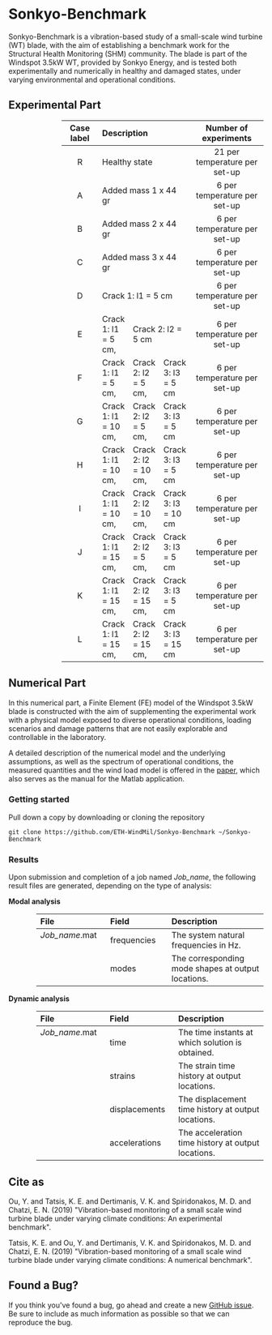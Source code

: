 # Sonkyo-Benchmark

Sonkyo-Benchmark is a vibration-based study of a small-scale wind turbine (WT) blade, with the aim of establishing a benchmark
work for the Structural Health Monitoring (SHM) community. The blade is part of the Windspot 3.5kW WT, provided by Sonkyo Energy, and is tested both experimentally and numerically in healthy and damaged states, under varying environmental and operational conditions.

## Experimental Part

<div style="margin-left:105px">
<table>
  <thead>
      <tr>
        <th align="center", width="120"> Case label </th>
        <th colspan=3, align="left", width="550"> Description </th>
        <th align="center", width="250"> Number of experiments </th>
      </tr>
  </thead>
  <body>
      <tr>
          <td align="center"> R </td>
          <td colspan=3> Healthy state </td>
          <td align="center"> 21 per temperature per set-up </td>
      </tr>
      <tr>
          <td align="center"> A </td>
          <td colspan=3> Added mass 1 x 44 gr </td>
          <td align="center"> 6 per temperature per set-up </td>
      </tr>
      <tr>
          <td align="center"> B </td>
          <td colspan=3> Added mass 2 x 44 gr </td>
          <td align="center"> 6 per temperature per set-up </td>
      </tr>
      <tr>
          <td align="center"> C </td>
          <td colspan=3> Added mass 3 x 44 gr </td>
          <td align="center"> 6 per temperature per set-up </td>
      </tr>
      <tr>
          <td align="center"> D </td>
          <td colspan=3> Crack 1: l1 = 5 cm </td>
          <td align="center"> 6 per temperature per set-up </td>
      </tr>
      <tr>
          <td align="center"> E </td>
          <td> Crack 1: l1 = 5 cm, </td> 
          <td colspan=2> Crack 2: l2 = 5 cm </td>
          <td align="center"> 6 per temperature per set-up </td>
      </tr>
      <tr>
          <td align="center"> F </td>
          <td> Crack 1: l1 = 5 cm, </td>
          <td> Crack 2: l2 = 5 cm, </td>
          <td> Crack 3: l3 = 5 cm </td>
          <td align="center"> 6 per temperature per set-up </td>
      </tr>
      <tr>
          <td align="center"> G </td>
          <td> Crack 1: l1 = 10 cm, </td>
          <td> Crack 2: l2 = 5 cm, </td>
          <td> Crack 3: l3 = 5 cm </td>
          <td align="center"> 6 per temperature per set-up </td>
      </tr>
      <tr>
          <td align="center"> H </td>
          <td> Crack 1: l1 = 10 cm, </td>
          <td> Crack 2: l2 = 10 cm, </td>
          <td> Crack 3: l3 = 5 cm </td>
          <td align="center"> 6 per temperature per set-up </td>
      </tr>
      <tr>
          <td align="center"> I </td>
          <td> Crack 1: l1 = 10 cm, </td>
          <td> Crack 2: l2 = 10 cm, </td>
          <td> Crack 3: l3 = 10 cm </td>
          <td align="center"> 6 per temperature per set-up </td>
      </tr>
      <tr>
          <td align="center"> J </td>
          <td> Crack 1: l1 = 15 cm, </td>
          <td> Crack 2: l2 = 5 cm, </td>
          <td> Crack 3: l3 = 5 cm </td>
          <td align="center"> 6 per temperature per set-up </td>
      </tr>
      <tr>
          <td align="center"> K </td>
          <td> Crack 1: l1 = 15 cm, </td>
          <td> Crack 2: l2 = 15 cm, </td>
          <td> Crack 3: l3 = 5 cm </td>
          <td align="center"> 6 per temperature per set-up </td>
      </tr>
      <tr>
          <td align="center"> L </td>
          <td> Crack 1: l1 = 15 cm, </td>
          <td> Crack 2: l2 = 15 cm, </td>
          <td> Crack 3: l3 = 15 cm </td>
          <td align="center"> 6 per temperature per set-up </td>
      </tr>
  </tbody>
</table>
</div>


## Numerical Part

In this numerical part, a Finite Element (FE) model of the Windspot 3.5kW blade is constructed with the aim of supplementing the experimental work with a physical model exposed to diverse operational conditions, loading scenarios and damage patterns that are not easily explorable and controllable in the laboratory.

A detailed description of the numerical model and the underlying assumptions, as well as the spectrum of operational conditions, the measured quantities and the wind load model is offered in the [paper](https://github.com/ETH-WindMil/Sonkyo-Benchmark), which also serves as the manual for the Matlab application.

### Getting started

Pull down a copy by downloading or cloning the repository

```
git clone https://github.com/ETH-WindMil/Sonkyo-Benchmark ~/Sonkyo-Benchmark
```

### Results

Upon submission and completion of a job named *Job_name*, the following result files are generated, depending on the type of analysis:

**Modal analysis**

<div style="margin-left:55px">
<table>
  <thead>
      <tr>
        <th align="left", width="160">File</th>
        <th align="left", width="160">Field</th>
        <th align="left", width="400">Description</th>
      </tr>
  </thead>
  <body>
      <tr>
          <td rowspan=2, valign="top"> <i>Job_name</i>.mat </td>
          <td> frequencies </td>
          <td> The system natural frequencies in Hz. </td>
      </tr>
      <tr>
          <td> modes </td>
          <td> The corresponding mode shapes at output locations. </td>
      </tr>
  </tbody>
</table>
</div>

**Dynamic analysis**

<div style="margin-left:55px">
<table>
  <thead>
      <tr>
        <th align="left", width="160">File</th>
        <th align="left", width="160">Field</th>
        <th align="left", width="400">Description</th>
      </tr>
  </thead>
  <body>
      <tr>
          <td rowspan=4, valign="top"> <i>Job_name</i>.mat </td>
          <td> time </td>
          <td> The time instants at which solution is obtained. </td>
      </tr>
      <tr>
          <td> strains </td>
          <td> The strain time history at output locations. </td>
      </tr>
      <tr>
          <td> displacements </td>
          <td> The displacement time history at output locations. </td>
      </tr>
      <tr>
          <td> accelerations </td>
          <td> The acceleration time history at output locations. </td>
      </tr>
  </tbody>
</table>
</div>


## Cite as

Ou, Y. and Tatsis, K. E. and Dertimanis, V. K. and Spiridonakos, M. D. and Chatzi, E. N. (2019) "Vibration-based monitoring of a small scale wind turbine blade under varying climate conditions: An experimental benchmark".

Tatsis, K. E. and Ou, Y. and Dertimanis, V. K. and Spiridonakos, M. D. and Chatzi, E. N. (2019) "Vibration-based monitoring of a small scale wind turbine blade under varying climate conditions: A numerical benchmark".

## Found a Bug?

If you think you've found a bug, go ahead and create a new [GitHub issue](https://help.github.com/en/articles/creating-an-issue). Be sure to include as much information as possible so that we can reproduce the bug.
